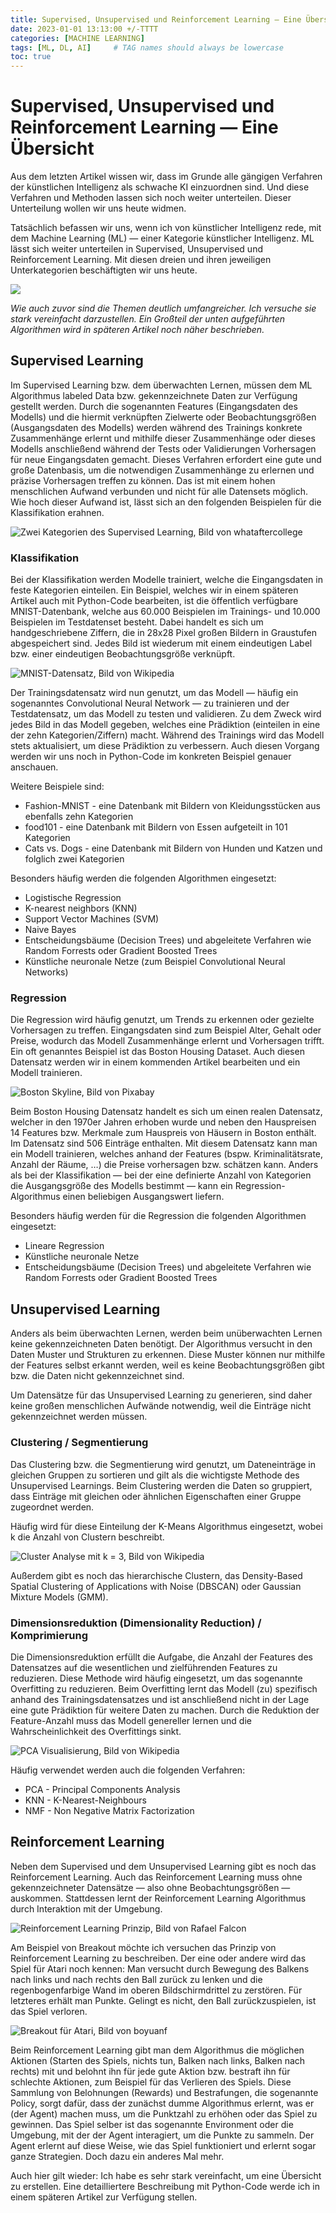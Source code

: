 ```yaml
---
title: Supervised, Unsupervised und Reinforcement Learning — Eine Übersicht
date: 2023-01-01 13:13:00 +/-TTTT
categories: [MACHINE LEARNING]
tags: [ML, DL, AI]     # TAG names should always be lowercase
toc: true
---
```


# Supervised, Unsupervised und Reinforcement Learning — Eine Übersicht
Aus dem letzten Artikel wissen wir, dass im Grunde alle gängigen Verfahren der künstlichen Intelligenz als schwache KI einzuordnen sind. Und diese Verfahren und Methoden lassen sich noch weiter unterteilen. Dieser Unterteilung wollen wir uns heute widmen.

Tatsächlich befassen wir uns, wenn ich von künstlicher Intelligenz rede, mit dem Machine Learning (ML) — einer Kategorie künstlicher Intelligenz. ML lässt sich weiter unterteilen in Supervised, Unsupervised und Reinforcement Learning. Mit diesen dreien und ihren jeweiligen Unterkategorien beschäftigten wir uns heute.

![](https://miro.medium.com/v2/resize:fit:1100/format:webp/1*IthQqaRtyKkiZNm9PONKyw.png)

*Wie auch zuvor sind die Themen deutlich umfangreicher. Ich versuche sie stark vereinfacht darzustellen. Ein Großteil der unten aufgeführten Algorithmen wird in späteren Artikel noch näher beschrieben.*

## Supervised Learning
Im Supervised Learning bzw. dem überwachten Lernen, müssen dem ML Algorithmus labeled Data bzw. gekennzeichnete Daten zur Verfügung gestellt werden. Durch die sogenannten Features (Eingangsdaten des Modells) und die hiermit verknüpften Zielwerte oder Beobachtungsgrößen (Ausgangsdaten des Modells) werden während des Trainings konkrete Zusammenhänge erlernt und mithilfe dieser Zusammenhänge oder dieses Modells anschließend während der Tests oder Validierungen Vorhersagen für neue Eingangsdaten gemacht. Dieses Verfahren erfordert eine gute und große Datenbasis, um die notwendigen Zusammenhänge zu erlernen und präzise Vorhersagen treffen zu können. Das ist mit einem hohen menschlichen Aufwand verbunden und nicht für alle Datensets möglich. Wie hoch dieser Aufwand ist, lässt sich an den folgenden Beispielen für die Klassifikation erahnen.

![Zwei Kategorien des Supervised Learning, Bild von whataftercollege](https://miro.medium.com/v2/resize:fit:640/format:webp/1*TUy3lCMdOxBgQJ-HwYtYjA.png)

### Klassifikation
Bei der Klassifikation werden Modelle trainiert, welche die Eingangsdaten in feste Kategorien einteilen. Ein Beispiel, welches wir in einem späteren Artikel auch mit Python-Code bearbeiten, ist die öffentlich verfügbare MNIST-Datenbank, welche aus 60.000 Beispielen im Trainings- und 10.000 Beispielen im Testdatenset besteht. Dabei handelt es sich um handgeschriebene Ziffern, die in 28x28 Pixel großen Bildern in Graustufen abgespeichert sind. Jedes Bild ist wiederum mit einem eindeutigen Label bzw. einer eindeutigen Beobachtungsgröße verknüpft.

![MNIST-Datensatz, Bild von Wikipedia](https://miro.medium.com/v2/resize:fit:640/format:webp/1*Ft2rLuO82eItlvJn5HOi9A.png)

Der Trainingsdatensatz wird nun genutzt, um das Modell — häufig ein sogenanntes Convolutional Neural Network — zu trainieren und der Testdatensatz, um das Modell zu testen und validieren. Zu dem Zweck wird jedes Bild in das Modell gegeben, welches eine Prädiktion (einteilen in eine der zehn Kategorien/Ziffern) macht. Während des Trainings wird das Modell stets aktualisiert, um diese Prädiktion zu verbessern. Auch diesen Vorgang werden wir uns noch in Python-Code im konkreten Beispiel genauer anschauen.

Weitere Beispiele sind:

* Fashion-MNIST - eine Datenbank mit Bildern von Kleidungsstücken aus ebenfalls zehn Kategorien
* food101 - eine Datenbank mit Bildern von Essen aufgeteilt in 101 Kategorien
* Cats vs. Dogs - eine Datenbank mit Bildern von Hunden und Katzen und folglich zwei Kategorien

Besonders häufig werden die folgenden Algorithmen eingesetzt:

* Logistische Regression
* K-nearest neighbors (KNN)
* Support Vector Machines (SVM)
* Naive Bayes
* Entscheidungsbäume (Decision Trees) und abgeleitete Verfahren wie Random Forrests oder Gradient Boosted Trees
* Künstliche neuronale Netze (zum Beispiel Convolutional Neural Networks)

### Regression
Die Regression wird häufig genutzt, um Trends zu erkennen oder gezielte Vorhersagen zu treffen. Eingangsdaten sind zum Beispiel Alter, Gehalt oder Preise, wodurch das Modell Zusammenhänge erlernt und Vorhersagen trifft. Ein oft genanntes Beispiel ist das Boston Housing Dataset. Auch diesen Datensatz werden wir in einem kommenden Artikel bearbeiten und ein Modell trainieren.

![Boston Skyline, Bild von Pixabay](https://miro.medium.com/v2/resize:fit:1100/format:webp/1*T9cngyrpbyk1oT8yfxFzUA.jpeg)

Beim Boston Housing Datensatz handelt es sich um einen realen Datensatz, welcher in den 1970er Jahren erhoben wurde und neben den Hauspreisen 14 Features bzw. Merkmale zum Hauspreis von Häusern in Boston enthält. Im Datensatz sind 506 Einträge enthalten. Mit diesem Datensatz kann man ein Modell trainieren, welches anhand der Features (bspw. Kriminalitätsrate, Anzahl der Räume, …) die Preise vorhersagen bzw. schätzen kann. Anders als bei der Klassifikation — bei der eine definierte Anzahl von Kategorien die Ausgangsgröße des Modells bestimmt — kann ein Regression-Algorithmus einen beliebigen Ausgangswert liefern.

Besonders häufig werden für die Regression die folgenden Algorithmen eingesetzt:

* Lineare Regression
* Künstliche neuronale Netze
* Entscheidungsbäume (Decision Trees) und abgeleitete Verfahren wie Random Forrests oder Gradient Boosted Trees

## Unsupervised Learning
Anders als beim überwachten Lernen, werden beim unüberwachten Lernen keine gekennzeichneten Daten benötigt. Der Algorithmus versucht in den Daten Muster und Strukturen zu erkennen. Diese Muster können nur mithilfe der Features selbst erkannt werden, weil es keine Beobachtungsgrößen gibt bzw. die Daten nicht gekennzeichnet sind.

Um Datensätze für das Unsupervised Learning zu generieren, sind daher keine großen menschlichen Aufwände notwendig, weil die Einträge nicht gekennzeichnet werden müssen.

### Clustering / Segmentierung
Das Clustering bzw. die Segmentierung wird genutzt, um Dateneinträge in gleichen Gruppen zu sortieren und gilt als die wichtigste Methode des Unsupervised Learnings. Beim Clustering werden die Daten so gruppiert, dass Einträge mit gleichen oder ähnlichen Eigenschaften einer Gruppe zugeordnet werden.

Häufig wird für diese Einteilung der K-Means Algorithmus eingesetzt, wobei k die Anzahl von Clustern beschreibt.

![Cluster Analyse mit k = 3, Bild von Wikipedia](https://miro.medium.com/v2/resize:fit:1100/format:webp/1*EQ9fksS1FLfrAtTpAvb1tg.png)

Außerdem gibt es noch das hierarchische Clustern, das Density-Based Spatial Clustering of Applications with Noise (DBSCAN) oder Gaussian Mixture Models (GMM).

### Dimensionsreduktion (Dimensionality Reduction) / Komprimierung
Die Dimensionsreduktion erfüllt die Aufgabe, die Anzahl der Features des Datensatzes auf die wesentlichen und zielführenden Features zu reduzieren. Diese Methode wird häufig eingesetzt, um das sogenannte Overfitting zu reduzieren. Beim Overfitting lernt das Modell (zu) spezifisch anhand des Trainingsdatensatzes und ist anschließend nicht in der Lage eine gute Prädiktion für weitere Daten zu machen. Durch die Reduktion der Feature-Anzahl muss das Modell genereller lernen und die Wahrscheinlichkeit des Overfittings sinkt.

![PCA Visualisierung, Bild von Wikipedia](https://miro.medium.com/v2/resize:fit:640/format:webp/1*RcmIi7tsN6K5U5cg4tPchA.gif)

Häufig verwendet werden auch die folgenden Verfahren:

* PCA - Principal Components Analysis
* KNN - K-Nearest-Neighbours
* NMF - Non Negative Matrix Factorization

## Reinforcement Learning
Neben dem Supervised und dem Unsupervised Learning gibt es noch das Reinforcement Learning. Auch das Reinforcement Learning muss ohne gekennzeichneter Datensätze — also ohne Beobachtungsgrößen — auskommen. Stattdessen lernt der Reinforcement Learning Algorithmus durch Interaktion mit der Umgebung.

![Reinforcement Learning Prinzip, Bild von Rafael Falcon](https://miro.medium.com/v2/resize:fit:1100/format:webp/1*05aQ6HAIWjj4Vyo2iS0EHg.png)

Am Beispiel von Breakout möchte ich versuchen das Prinzip von Reinforcement Learning zu beschreiben. Der eine oder andere wird das Spiel für Atari noch kennen: Man versucht durch Bewegung des Balkens nach links und nach rechts den Ball zurück zu lenken und die regenbogenfarbige Wand im oberen Bildschirmdrittel zu zerstören. Für letzteres erhält man Punkte. Gelingt es nicht, den Ball zurückzuspielen, ist das Spiel verloren.

![Breakout für Atari, Bild von boyuanf](https://miro.medium.com/v2/resize:fit:320/format:webp/1*TE7qgPqgGT1iHjo-grjpgw.gif)

Beim Reinforcement Learning gibt man dem Algorithmus die möglichen Aktionen (Starten des Spiels, nichts tun, Balken nach links, Balken nach rechts) mit und belohnt ihn für jede gute Aktion bzw. bestraft ihn für schlechte Aktionen, zum Beispiel für das Verlieren des Spiels. Diese Sammlung von Belohnungen (Rewards) und Bestrafungen, die sogenannte Policy, sorgt dafür, dass der zunächst dumme Algorithmus erlernt, was er (der Agent) machen muss, um die Punktzahl zu erhöhen oder das Spiel zu gewinnen. Das Spiel selber ist das sogenannte Environment oder die Umgebung, mit der der Agent interagiert, um die Punkte zu sammeln. Der Agent erlernt auf diese Weise, wie das Spiel funktioniert und erlernt sogar ganze Strategien. Doch dazu ein anderes Mal mehr.

Auch hier gilt wieder: Ich habe es sehr stark vereinfacht, um eine Übersicht zu erstellen. Eine detailliertere Beschreibung mit Python-Code werde ich in einem späteren Artikel zur Verfügung stellen.
